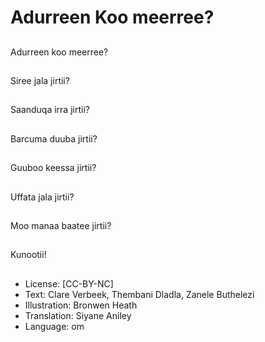 # Adurreen Koo meerree?

##
Adurreen koo meerree?

##
Siree jala jirtii?

##
Saanduqa irra jirtii?

##
Barcuma duuba jirtii?

##
Guuboo keessa jirtii?

##
Uffata jala jirtii?

##
Moo manaa baatee
jirtii?

##
Kunootii!

##
* License: [CC-BY-NC]
* Text: Clare Verbeek, Thembani Dladla, Zanele Buthelezi
* Illustration: Bronwen Heath
* Translation: Siyane Aniley
* Language: om

